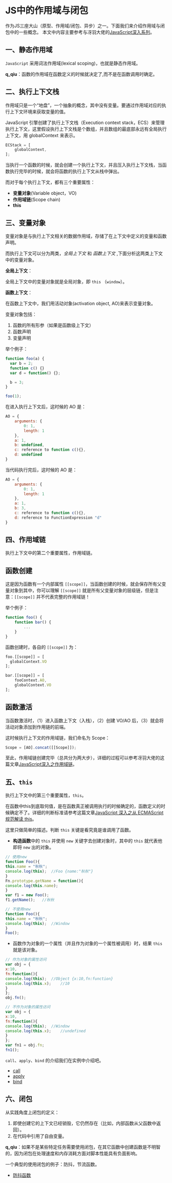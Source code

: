 # JS中的作用域与闭包

作为JS三座大山（原型、作用域/闭包、异步）之一。下面我们来介绍作用域与闭包中的一些概念。
本文中内容主要参考与冴羽大佬的[JavaScript深入系列](https://juejin.im/post/59278e312f301e006c2e1510)。

## 一、静态作用域

`JavaScript` 采用词法作用域(lexical scoping)，也就是静态作用域。

**q_qiu**：函数的作用域在函数定义的时候就决定了,而不是在函数调用时确定。

## 二、执行上下文栈

作用域只是一个“地盘”，一个抽象的概念，其中没有变量。要通过作用域对应的执行上下文环境来获取变量的值。

JavaScript 引擎创建了执行上下文栈（Execution context stack，ECS）来管理执行上下文，这里假设执行上下文栈是个数组，并且数组的最底部永远有全局执行上下文，用 globalContext 来表示。

```javascript
ECStack = [
    globalContext,
];
```

当执行一个函数的时候，就会创建一个执行上下文，并且压入执行上下文栈，当函数执行完毕的时候，就会将函数的执行上下文从栈中弹出。

而对于每个执行上下文，都有三个重要属性：

- **变量对象**(Variable object，VO)
- **作用域链**(Scope chain)
- **this**

## 三、变量对象

变量对象是与执行上下文相关的数据作用域，存储了在上下文中定义的变量和函数声明。

而执行上下文可以分为两类，*全局上下文* 和 *函数上下文* ,下面分析这两类上下文中的变量对象。

**全局上下文**：

全局上下文中的变量对象就是全局对象，即 `this` （`window`）。

**函数上下文**：

在函数上下文中，我们用活动对象(activation object, AO)来表示变量对象。

变量对象包括：

1. 函数的所有形参（如果是函数级上下文）
2. 函数声明
3. 变量声明

举个例子：

```javascript
function foo(a) {
  var b = 2;
  function c() {}
  var d = function() {};

  b = 3;
}

foo(1);
```

在进入执行上下文后，这时候的 AO 是：

```javascript
AO = {
    arguments: {
        0: 1,
        length: 1
    },
    a: 1,
    b: undefined,
    c: reference to function c(){},
    d: undefined
}
```

当代码执行完后，这时候的 AO 是：

```javascript
AO = {
    arguments: {
        0: 1,
        length: 1
    },
    a: 1,
    b: 3,
    c: reference to function c(){},
    d: reference to FunctionExpression "d"
}
```

## 四、作用域链

执行上下文中的第二个重要属性，作用域链。

## 函数创建

这是因为函数有一个内部属性 `[[scope]]`，当函数创建的时候，就会保存所有父变量对象到其中，你可以理解 `[[scope]]` 就是所有父变量对象的层级链，但是注意：`[[scope]]` 并不代表完整的作用域链！

举个例子：

```javascript
function foo() {
    function bar() {
        ...
    }
}
```

函数创建时，各自的 `[[scope]]` 为：

```javascript
foo.[[scope]] = [
  globalContext.VO
];

bar.[[scope]] = [
    fooContext.AO,
    globalContext.VO
];
```

## 函数激活

当函数激活时，（1）进入函数上下文（入栈），（2）创建 VO/AO 后，（3）就会将活动对象添加到作用链的前端。

这时候执行上下文的作用域链，我们命名为 Scope：

```javascript
Scope = [AO].concat([[Scope]]);
```

至此，作用域链创建完毕（总共分为两大步），详细的过程可以参考冴羽大佬的这篇文章[JavaScript深入之作用域链](https://juejin.im/post/58ed9c0ea0bb9f006a4c28cd)。

## 五、`this`

执行上下文中的第三个重要属性，`this`。

在函数中this到底取何值，是在函数真正被调用执行的时候确定的，函数定义的时候确定不了。详细的判断标准请参考这篇文章[JavaScript 深入之从 ECMAScript 规范解读 this](https://juejin.im/post/58eee3eda0bb9f006a7eea12)。

这里只做简单的描述。判断 `this` 关键是看究竟是谁调用了函数。

- **构造函数**中的 `this` 并使用 `new` 关键字去创建对象时，其中的 `this` 就代表他即将 `new` 出的对象。

```javascript
// 使用new
function Foo(){
this.name = "秋秋";
console.log(this);  //Foo {name:"秋秋"}
}
Fn.prototype.getName = function(){
console.log(this.name);
}
var f1 = new Foo();
f1.getName();   //秋秋

// 不使用new
function Foo(){
this.name = "秋秋";
console.log(this);  //Window
}
Foo();
```

- 函数作为对象的一个属性（并且作为对象的一个属性被调用）时，结果 `this` 就是该对象。

```javascript
// 作为对象的属性访问
var obj = {
x:10,
fn:function(){
console.log(this);  //Object {x:10,fn:function}
console.log(this.x);    //10
}
};
obj.fn();

// 不作为对象的属性访问
var obj = {
x:10,
fn:function(){
console.log(this);  //Window
console.log(this.x);    //undefined
}
};
var fn1 = obj.fn;
fn1();
```

`call`、`apply`、`bind` 的介绍我们在实例中介绍吧。

- [call](https://github.com/wangqiutuner/Blog/blob/master/demos/JavaScript/call.js)
- [apply](https://github.com/wangqiutuner/Blog/blob/master/demos/JavaScript/apply.js)
- [bind](https://github.com/wangqiutuner/Blog/blob/master/demos/JavaScript/bind.js)

## 六、闭包

从实践角度上闭包的定义：

1. 即使创建它的上下文已经销毁，它仍然存在（比如，内部函数从父函数中返回）。
2. 在代码中引用了自由变量。

**q_qiu**：如果不是某些特定任务需要使用闭包，在其它函数中创建函数是不明智的，因为闭包在处理速度和内存消耗方面对脚本性能具有负面影响。

一个典型的使用闭包的例子：防抖，节流函数。

- [防抖函数](https://github.com/wangqiutuner/Blog/blob/master/demos/JavaScript/debounce.js)
